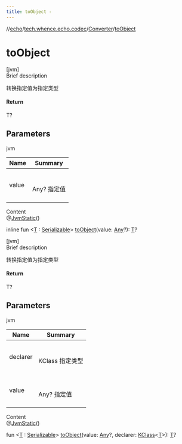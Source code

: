 ```yaml
---
title: toObject -
---
```

//[echo](../../index.md)/[tech.whence.echo.codec](../index.md)/[Converter](index.md)/[toObject](to-object.md)



# toObject  
[jvm]  
Brief description  


转换指定值为指定类型



#### Return  


T?



## Parameters  
  
jvm  
  
|  Name|  Summary| 
|---|---|
| value| <br><br>Any? 指定值<br><br>
  
  
Content  
@[JvmStatic](https://kotlinlang.org/api/latest/jvm/stdlib/kotlin.jvm/-jvm-static/index.html)()  
  
inline fun <[T](to-object.md) : [Serializable](https://docs.oracle.com/javase/8/docs/api/java/io/Serializable.html)> [toObject](to-object.md)(value: [Any](https://kotlinlang.org/api/latest/jvm/stdlib/kotlin/-any/index.html)?): [T](to-object.md)?  


[jvm]  
Brief description  


转换指定值为指定类型



#### Return  


T?



## Parameters  
  
jvm  
  
|  Name|  Summary| 
|---|---|
| declarer| <br><br>KClass<T> 指定类型<br><br>
| value| <br><br>Any? 指定值<br><br>
  
  
Content  
@[JvmStatic](https://kotlinlang.org/api/latest/jvm/stdlib/kotlin.jvm/-jvm-static/index.html)()  
  
fun <[T](to-object.md) : [Serializable](https://docs.oracle.com/javase/8/docs/api/java/io/Serializable.html)> [toObject](to-object.md)(value: [Any](https://kotlinlang.org/api/latest/jvm/stdlib/kotlin/-any/index.html)?, declarer: [KClass](https://kotlinlang.org/api/latest/jvm/stdlib/kotlin.reflect/-k-class/index.html)<[T](to-object.md)>): [T](to-object.md)?  




